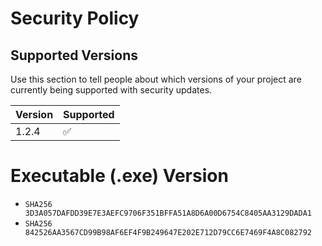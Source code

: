 # Security Policy

## Supported Versions

Use this section to tell people about which versions of your project are
currently being supported with security updates.

| Version | Supported          |
| ------- | ------------------ |
| 1.2.4   | :white_check_mark: |


# Executable (.exe) Version
- `SHA256 3D3A057DAFDD39E7E3AEFC9706F351BFFA51A8D6A00D6754C8405AA3129DADA1`
- `SHA256 842526AA3567CD99B98AF6EF4F9B249647E202E712D79CC6E7469F4A8C082792`
